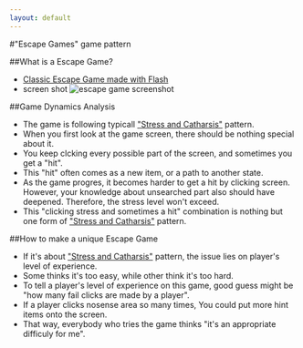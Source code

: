 ```yaml
---
layout: default
---
```


#"Escape Games" game pattern

##What is a Escape Game?
* [Classic Escape Game made with Flash](http://www.gamedesign.jp/flash/escape/escape.html)
* screen shot ![escape game screenshot](http://www.freegamesnews.com/en/wp-content/uploads/2007/02/Escape-Game2-300.jpg)

##Game Dynamics Analysis
* The game is following typicall ["Stress and Catharsis"](#) pattern.
* When you first look at the game screen, there should be nothing special about it.
* You keep clcking every possible part of the screen, and sometimes you get a "hit".
* This "hit" often comes as a new item, or a path to another state.
* As the game progres, it becomes harder to get a hit by clicking screen. However, your knowledge about unsearched part also should have deepened. Therefore, the stress level won't exceed.
* This "clicking stress and sometimes a hit" combination is nothing but one form of ["Stress and Catharsis"](#) pattern.

##How to make a unique Escape Game
* If it's about ["Stress and Catharsis"](#) pattern, the issue lies on player's level of experience.
* Some thinks it's too easy, while other think it's too hard.
* To tell a player's level of experience on this game, good guess might be "how many fail clicks are made by a player".
* If a player clicks nosense area so many times, You could put more hint items onto the screen.
* That way, everybody who tries the game thinks "it's an appropriate difficuly for me".
